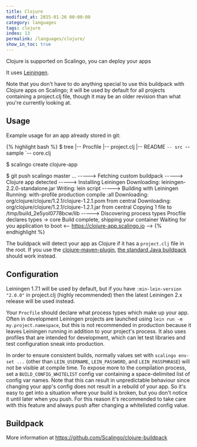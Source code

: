 ```yaml
---
title: Clojure
modified_at: 2015-01-26 00:00:00
category: languages
tags: clojure
index: 13
permalink: /languages/clojure/
show_in_toc: true
---
```


Clojure is supported on Scalingo, you can deploy your apps

It uses [Leiningen](http://leiningen.org).

Note that you don't have to do anything special to use this buildpack
with Clojure apps on Scalingo; it will be used by default for all
projects containing a project.clj file, though it may be an older
revision than what you're currently looking at.

## Usage

Example usage for an app already stored in git:

{% highlight bash %}
$ tree
|-- Procfile
|-- project.clj
|-- README
`-- src
    `-- sample
        `-- core.clj

$ scalingo create clojure-app

$ git push scalingo master
...
-----> Fetching custom buildpack
-----> Clojure app detected
-----> Installing Leiningen
       Downloading: leiningen-2.2.0-standalone.jar
       Writing: lein script
-----> Building with Leiningen
       Running: with-profile production compile :all
       Downloading: org/clojure/clojure/1.2.1/clojure-1.2.1.pom from central
       Downloading: org/clojure/clojure/1.2.1/clojure-1.2.1.jar from central
       Copying 1 file to /tmp/build_2e5yol0778bcw/lib
-----> Discovering process types
       Procfile declares types -> core
Build complete, shipping your container
Waiting for you application to boot
<-- https://clojure-app.scalingo.io -->
{% endhighlight %}

The buildpack will detect your app as Clojure if it has a
`project.clj` file in the root. If you use the
[clojure-maven-plugin](https://github.com/talios/clojure-maven-plugin),
[the standard Java buildpack](http://github.com/Scalingo/java-buildpack)
should work instead.

## Configuration

Leiningen 1.7.1 will be used by default, but if you have
`:min-lein-version "2.0.0"` in project.clj (highly recommended) then
the latest Leiningen 2.x release will be used instead.

Your `Procfile` should declare what process types which make up your
app. Often in development Leiningen projects are launched using `lein
run -m my.project.namespace`, but this is not recommended in
production because it leaves Leiningen running in addition to your
project's process. It also uses profiles that are intended for
development, which can let test libraries and test configuration sneak
into production.

In order to ensure consistent builds, normally values set with `scalingo
env-set ...` (other than `LEIN_USERNAME`, `LEIN_PASSWORD`, and
`LEIN_PASSPHRASE`) will not be visible at compile time. To expose more
to the compilation process, set a `BUILD_CONFIG_WHITELIST` config var
containing a space-delimited list of config var names. Note that this
can result in unpredictable behaviour since changing your app's config
does not result in a rebuild of your app. So it's easy to get into a
situation where your build is broken, but you don't notice it until
later when you push. For this reason it's recommended to take care
with this feature and always push after changing a whitelisted config
value.

## Buildpack

More information at https://github.com/Scalingo/clojure-buildpack
